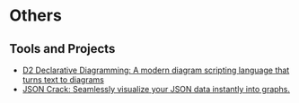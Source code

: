 # Others


## Tools and Projects
- [D2 Declarative Diagramming: A modern diagram scripting language that turns text to diagrams](https://github.com/terrastruct/d2)
- [JSON Crack: Seamlessly visualize your JSON data instantly into graphs.](https://jsoncrack.com/editor)